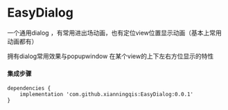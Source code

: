 # EasyDialog
一个通用dialog ，有常用进出场动画，也有定位view位置显示动画（基本上常用动画都有）

拥有dialog常用效果与popupwindow 在某个view的上下左右方位显示的特性

#### 集成步骤
    dependencies {
        implementation 'com.github.xianningqis:EasyDialog:0.0.1'
    }
